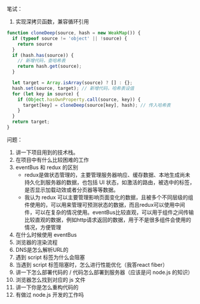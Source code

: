 笔试：
1. 实现深拷贝函数，兼容循环引用
```js
function cloneDeep(source, hash = new WeakMap()) {
  if (typeof source != 'object' || !source) {
    return source
  }
  if (hash.has(source)) {
    // 新增代码，查哈希表
    return hash.get(source);
  }

  let target = Array.isArray(source) ? [] : {};
  hash.set(source, target); // 新增代码，哈希表设值
  for (let key in source) {
    if (Object.hasOwnProperty.call(source, key)) {
      target[key] = cloneDeep(source[key], hash); // 传入哈希表
    }
  }
  return target;
}

```

问题：
1. 讲一下项目用到的技术栈。
2. 在项目中有什么比较困难的工作
3. eventBus 和 redux 的区别  
   * redux是做状态管理的，主要管理服务器响应、缓存数据、本地生成尚未持久化到服务器的数据，也包括 UI 状态，如激活的路由，被选中的标签，是否显示加载动效或者分页器等等数据。   
   * 我认为 redux 可以主要管理影响页面变化的数据，且被多个不同层级的组件使用的，可以用来管理可预测状态的数据，而且redux可以使用中间件，可以在复杂的情况使用。eventBus比较直观，可以用于组件之间传输比较直观的数据，例如http请求返回的数据，用于不是很多组件会使用的情况，方便管理
4. 在什么时候使用 eventBus
5. 浏览器的渲染流程
6. DNS是怎么解析URL的
7. 遇到 script 标签为什么会阻塞
8. 当遇到 script 标签阻塞时，怎么进行性能优化（我答react fiber）
9.  讲一下怎么部署代码的 / 代码怎么部署到服务器（应该是问 node.js 的知识）
10. 浏览器怎么找到对应的 js 文件
11. 讲一下你是怎么重构代码的
12. 有做过 node.js 开发的工作吗